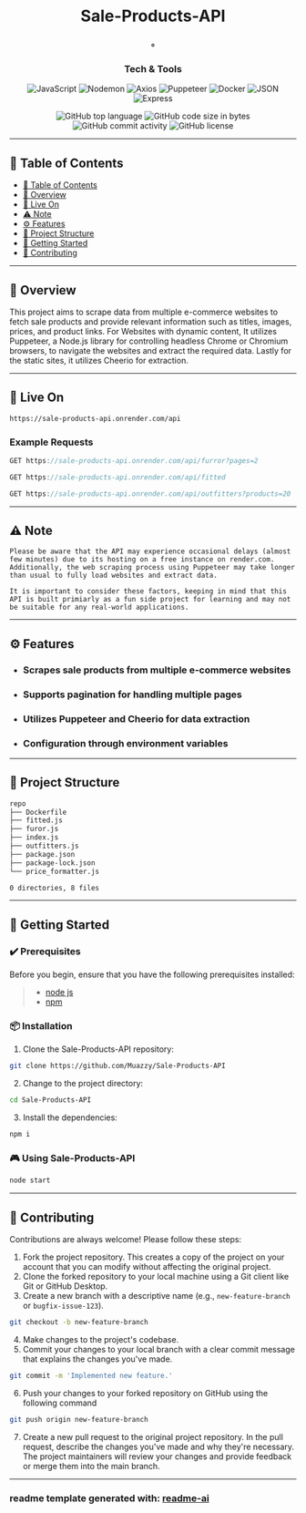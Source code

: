 
<div align="center">
<h1 align="center">
<br>Sale-Products-API
</h1>
<h3>◦ </h3>
<h3>Tech & Tools</h3>

<p align="center">
<img src="https://img.shields.io/badge/JavaScript-F7DF1E.svg?style&logo=JavaScript&logoColor=black" alt="JavaScript" />
<img src="https://img.shields.io/badge/Nodemon-76D04B.svg?style&logo=Nodemon&logoColor=white" alt="Nodemon" />
<img src="https://img.shields.io/badge/Axios-5A29E4.svg?style&logo=Axios&logoColor=white" alt="Axios" />
<img src="https://img.shields.io/badge/Puppeteer-40B5A4.svg?style&logo=Puppeteer&logoColor=white" alt="Puppeteer" />
<img src="https://img.shields.io/badge/Docker-2496ED.svg?style&logo=Docker&logoColor=white" alt="Docker" />
<img src="https://img.shields.io/badge/JSON-000000.svg?style&logo=JSON&logoColor=white" alt="JSON" />
<img src="https://img.shields.io/badge/Express-000000.svg?style&logo=Express&logoColor=white" alt="Express" />
</p>
<img src="https://img.shields.io/github/languages/top/Muazzy/Sale-Products-API?style&color=5D6D7E" alt="GitHub top language" />
<img src="https://img.shields.io/github/languages/code-size/Muazzy/Sale-Products-API?style&color=5D6D7E" alt="GitHub code size in bytes" />
<img src="https://img.shields.io/github/commit-activity/m/Muazzy/Sale-Products-API?style&color=5D6D7E" alt="GitHub commit activity" />
<img src="https://img.shields.io/github/license/Muazzy/Sale-Products-API?style&color=5D6D7E" alt="GitHub license" />
</div>

---

## 📒 Table of Contents
- [📒 Table of Contents](#📒-table-of-contents)
- [📍 Overview](#📍-overview)
- [🧩 Live On](#🧩-live-on)
- [⚠️ Note](#⚠️-note)
- [⚙️ Features](#⚙️-features)
- [📂 Project Structure](#📂-project-structure)
- [🚀 Getting Started](#🚀-getting-started)
- [🤝 Contributing](#🤝-contributing)

---


## 📍 Overview
This project aims to scrape data from multiple e-commerce websites to fetch sale products and provide relevant information such as titles, images, prices, and product links. For Websites with dynamic content, It utilizes Puppeteer, a Node.js library for controlling headless Chrome or Chromium browsers, to navigate the websites and extract the required data. Lastly for the static sites, it utilizes Cheerio for extraction. 

---

## 🧩 Live On

```sh
https://sale-products-api.onrender.com/api
```
### Example Requests
```js
GET https://sale-products-api.onrender.com/api/furror?pages=2
```
```js
GET https://sale-products-api.onrender.com/api/fitted
```
```js
GET https://sale-products-api.onrender.com/api/outfitters?products=20
```

---
## ⚠️ Note

```text
Please be aware that the API may experience occasional delays (almost few minutes) due to its hosting on a free instance on render.com. Additionally, the web scraping process using Puppeteer may take longer than usual to fully load websites and extract data.

It is important to consider these factors, keeping in mind that this API is built primiarly as a fun side project for learning and may not be suitable for any real-world applications.
```
---

## ⚙️ Features
- ### Scrapes sale products from multiple e-commerce websites
- ### Supports pagination for handling multiple pages
- ### Utilizes Puppeteer and Cheerio for data extraction
- ### Configuration through environment variables


---


## 📂 Project Structure


```bash
repo
├── Dockerfile
├── fitted.js
├── furor.js
├── index.js
├── outfitters.js
├── package.json
├── package-lock.json
└── price_formatter.js

0 directories, 8 files
```

--- 

## 🚀 Getting Started

### ✔️ Prerequisites

Before you begin, ensure that you have the following prerequisites installed:
> - [node js](https://nodejs.org/)
> - [npm](https://docs.npmjs.com/downloading-and-installing-node-js-and-npm)

### 📦 Installation

1. Clone the Sale-Products-API repository:
```sh
git clone https://github.com/Muazzy/Sale-Products-API
```

2. Change to the project directory:
```sh
cd Sale-Products-API
```

3. Install the dependencies:
```js
npm i
```

### 🎮 Using Sale-Products-API

```js
node start
```

---

## 🤝 Contributing

Contributions are always welcome! Please follow these steps:
1. Fork the project repository. This creates a copy of the project on your account that you can modify without affecting the original project.
2. Clone the forked repository to your local machine using a Git client like Git or GitHub Desktop.
3. Create a new branch with a descriptive name (e.g., `new-feature-branch` or `bugfix-issue-123`).
```sh
git checkout -b new-feature-branch
```
4. Make changes to the project's codebase.
5. Commit your changes to your local branch with a clear commit message that explains the changes you've made.
```sh
git commit -m 'Implemented new feature.'
```
6. Push your changes to your forked repository on GitHub using the following command
```sh
git push origin new-feature-branch
```
7. Create a new pull request to the original project repository. In the pull request, describe the changes you've made and why they're necessary.
The project maintainers will review your changes and provide feedback or merge them into the main branch.

---
### readme template generated with: [readme-ai](https://github.com/eli64s/README-AI)